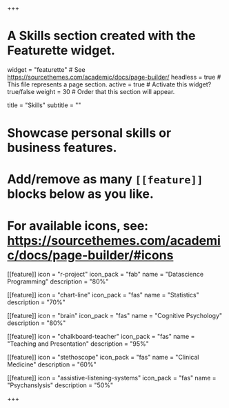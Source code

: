 +++
# A Skills section created with the Featurette widget.
widget = "featurette"  # See https://sourcethemes.com/academic/docs/page-builder/
headless = true  # This file represents a page section.
active = true  # Activate this widget? true/false
weight = 30  # Order that this section will appear.

title = "Skills"
subtitle = ""

# Showcase personal skills or business features.
# 
# Add/remove as many `[[feature]]` blocks below as you like.
# 
# For available icons, see: https://sourcethemes.com/academic/docs/page-builder/#icons

[[feature]]
  icon = "r-project"
  icon_pack = "fab"
  name = "Datascience Programming"
  description = "80%"

[[feature]]
  icon = "chart-line"
  icon_pack = "fas"
  name = "Statistics"
  description = "70%"  

[[feature]]
  icon = "brain"
  icon_pack = "fas"
  name = "Cognitive Psychology"
  description = "80%"

[[feature]]
  icon = "chalkboard-teacher"
  icon_pack = "fas"
  name = "Teaching and Presentation"
  description = "95%"

[[feature]]
  icon = "stethoscope"
  icon_pack = "fas"
  name = "Clinical Medicine"
  description = "60%"

[[feature]]
  icon = "assistive-listening-systems"
  icon_pack = "fas"
  name = "Psychanslysis"
  description = "50%"

+++
